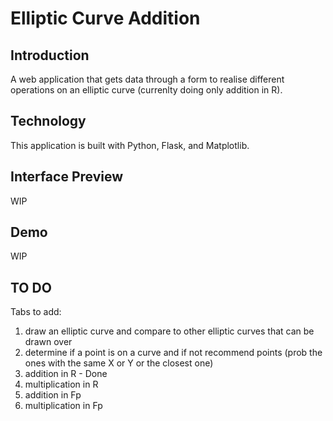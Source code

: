 # Elliptic Curve Addition

## Introduction
A web application that gets data through a form to realise different operations on an elliptic curve (currenlty doing only addition in R). 

## Technology
This application is built with Python, Flask, and Matplotlib.

## Interface Preview
WIP

## Demo
WIP

## TO DO
Tabs to add:
1. draw an elliptic curve and compare to other elliptic curves that can be drawn over
2. determine if a point is on a curve and if not recommend points (prob the ones with the same X or Y or the closest one)
3. addition in R - Done
4. multiplication in R
5. addition in Fp
6. multiplication in Fp
